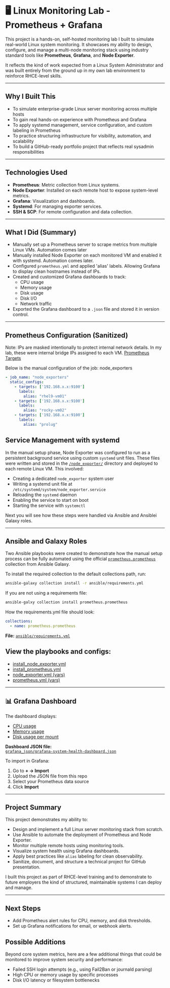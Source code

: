 # 🖥️ Linux Monitoring Lab - Prometheus + Grafana

This project is a hands-on, self-hosted monitoring lab I built to simulate real-world Linux system monitoring. It showcases my ability to design, configure, and manage a multi-node monitoring stack using industry standard tools like **Prometheus**, **Grafana**, and **Node Exporter**.

It reflects the kind of work expected from a Linux System Administrator and was built entirely from the ground up in my own lab environment to reinforce RHCE-level skills.

---

## Why I Built This

- To simulate enterprise-grade Linux server monitoring across multiple hosts
- To gain real hands-on experience with Prometheus and Grafana
- To apply systemd management, service configuration, and custom labeling in Prometheus
- To practice structuring infrastructure for visibility, automation, and scalability
- To build a GitHub-ready portfolio project that reflects real sysadmin responsibilities

---

## Technologies Used

- **Prometheus**: Metric collection from Linux systems.
- **Node Exporter**: Installed on each remote host to expose system-level metrics.
- **Grafana**: Visualization and dashboards.
- **Systemd**: For managing exporter services.
- **SSH & SCP**: For remote configuration and data collection.

---

## What I Did (Summary)

- Manually set up a Prometheus server to scrape metrics from multiple Linux VMs. Automation comes later
- Manually installed Node Exporter on each monitored VM and enabled it with systemd. Automation comes later.
- Configured `prometheus.yml` and applied 'alias' labels. Allowing Grafana to display clean hostnames instead of IPs.
- Created and customized Grafana dashboards to track:
  - CPU usage
  - Memory usage
  - Disk usage
  - Disk I/O
  - Network traffic
- Exported the Grafana dashboard to a `.json` file and stored it in version control.

---

## Prometheus Configuration (Sanitized)
Note: IPs are masked intentionally to protect internal network details. In my lab, these were internal bridge IPs assigned to each VM.
[Prometheus Targets](screenshots/prometheus-targets.png)

Below is the manual configuration of the job: node_exporters
```yaml
- job_name: "node_exporters"
  static_configs:
    - targets: ['192.168.x.x:9100']
      labels:
        alias: "rhel9-vm01"
    - targets: ['192.168.x.x:9100']
      labels:
        alias: "rocky-vm02"
    - targets: ['192.168.x.x:9100']
      labels:
        alias: "prolug"
```

## Service Management with systemd

In the manual setup phase, Node Exporter was configured to run as a persistent background service using custom `systemd` unit files. These files were written and stored in the [`/node_exporter/`](node_exporter/) directory and deployed to each remote Linux VM. This involved:

- Creating a dedicated `node_exporter` system user
- Writing a systemd unit file at `/etc/systemd/system/node_exporter.service`
- Reloading the `systemd` daemon
- Enabling the service to start on boot
- Starting the service with `systemctl`

Next you will see how these steps were handled via Ansible and Ansiblei Galaxy roles. 

---
## Ansible and Galaxy Roles

Two Ansible playbooks were created to demonstrate how the manual setup process can be fully automated using the official [`prometheus.prometheus`](https://galaxy.ansible.com/prometheus/prometheus) collection from Ansible Galaxy.


To install the required collection to the default collections path, run:

```bash
ansible-galaxy collection install -r ansible/requirements.yml
```
If you are not using a requirements file:

```bash
ansible-galxy collection install prometheus.prometheus
```


How the requirements.yml file should look:
```yaml
collections:
  - name: prometheus.prometheus
```
**File:** [`ansible/requirements.yml`](ansible/requirements.yml)


## View the playbooks and configs:

- [install_node_exporter.yml](ansible/playbooks/install_node_exporter.yml)
- [install_prometheus.yml](ansible/playbooks/install_prometheus.yml)
- [node_exporter.yml (vars)](ansible/vars/node_exporter.yml)
- [prometheus.yml (vars)](ansible/vars/prometheus.yml)

---


## 📊 Grafana Dashboard

The dashboard displays:

- [CPU usage](screenshots/cpu_usage.png)
- [Memory usage](screenshots/memory_usage.png)
- [Disk usage per mount](screenshots/disk_usage.png)

**Dashboard JSON file:**  
[`grafana_json/grafana-system-health-dashboard.json`](grafana_json/grafana-system-health-dashboard.json)

To import in Grafana:

1. Go to **+ → Import**
2. Upload the JSON file from this repo
3. Select your Prometheus data source
4. Click **Import**

---

## Project Summary

This project demonstrates my ability to:

- Design and implement a full Linux server monitoring stack from scratch.
- Use Ansible to automate the deployment of Prometheus and Node Exporter.
- Monitor multiple remote hosts using monitoring tools.
- Visualize system health using Grafana dashboards.
- Apply best practices like `alias` labeling for clean observability.
- Sanitize, document, and structure a technical project for GitHub presentation.

I built this project as part of RHCE-level training and to demonstrate to future employers the kind of structured, maintainable systems I can deploy and manage.

---
## Next Steps
- Add Prometheus alert rules for CPU, memory, and disk thresholds.
- Set up Grafana notifications for email, or webhook alerts.


## Possible Additions

Beyond core system metrics, here are a few additional things that could be monitored to improve system security and performance:

- Failed SSH login attempts (e.g., using Fail2Ban or journald parsing)
- High CPU or memory usage by specific processes
- Disk I/O latency or filesystem bottlenecks

